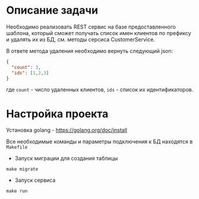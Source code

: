 # Описание задачи

Необходимо реализовать REST сервис на базе предоставленного шаблона, который сможет получать список имен клиентов по префиксу и удалять их из БД, см. методы серсиса CustomerService.

В ответе метода удаления необходимо вернуть следующий json:

```json
{
  "count": 3,
  "ids": [1,2,3]
}
```
где `count` - число удаленных клиентов, `ids` - список их идентификаторов.


# Настройка проекта

Установка golang - https://golang.org/doc/install

Все необходимые команды и параметры подключения к БД находятся в `Makefile`

- Запуск миграции для создания таблицы
```shell script
make migrate
```
- Запуск сервиса
```shell script
make run
```

